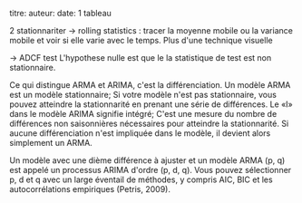 titre:
auteur:
date:
1 tableau 

2 stationnariter 
-> rolling statistics :
tracer la moyenne mobile ou la variance mobile et voir si elle varie avec le temps. Plus d'une technique visuelle

-> ADCF test
L'hypothese nulle est que le la statistique de test est non stationnaire.

Ce qui distingue ARMA et ARIMA, c'est la différenciation. Un modèle ARMA est un modèle stationnaire; Si votre modèle n'est pas stationnaire, vous pouvez atteindre la stationnarité en prenant une série de différences. Le «I» dans le modèle ARIMA signifie intégré; C'est une mesure du nombre de différences non saisonnières nécessaires pour atteindre la stationnarité. Si aucune différenciation n'est impliquée dans le modèle, il devient alors simplement un ARMA.

Un modèle avec une dième différence à ajuster et un modèle ARMA (p, q) est appelé un processus ARIMA d'ordre (p, d, q). Vous pouvez sélectionner p, d et q avec un large éventail de méthodes, y compris AIC, BIC et les autocorrélations empiriques (Petris, 2009).